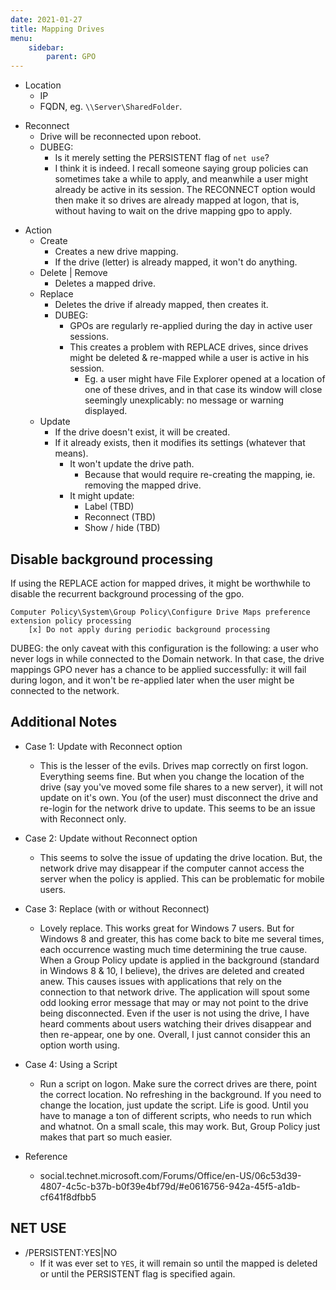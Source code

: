 ```yaml
---
date: 2021-01-27
title: Mapping Drives
menu:
    sidebar:
        parent: GPO
---
```

- Location
	+ IP
	+ FQDN, eg. `\\Server\SharedFolder`.
+ Reconnect
	+ Drive will be reconnected upon reboot.
	+ DUBEG:
		- Is it merely setting the PERSISTENT flag of `net use`?
		- I think it is indeed. I recall someone saying group policies can sometimes take a while to apply, and meanwhile a user might already be active in its session. The RECONNECT option would then make it so drives are already mapped at logon, that is, without having to wait on the drive mapping gpo to apply.

- Action
	+ Create
		- Creates a new drive mapping.
		- If the drive (letter) is already mapped, it won't do anything.
	+ Delete | Remove
		- Deletes a mapped drive.
	+ Replace
		- Deletes the drive if already mapped, then creates it.
		- DUBEG: 
			+ GPOs are regularly re-applied during the day in active user sessions.
		  	+ This creates a problem with REPLACE drives, since drives might be deleted & re-mapped while a user is active in his session.
		  		-  Eg. a user might have File Explorer opened at a location of one of these drives, and in that case its window will close seemingly unexplicably: no message or warning displayed.
	+ Update
		- If the drive doesn't exist, it will be created.
		- If it already exists, then it modifies its settings (whatever that means).
			- It won't update the drive path.
				+ Because that would require re-creating the mapping, ie. removing the mapped drive.
			- It might update:
				+ Label (TBD)
				+ Reconnect (TBD)
				+ Show / hide (TBD)


## Disable background processing
If using the REPLACE action for mapped drives, it might be worthwhile to disable the recurrent background processing of the gpo.
```
Computer Policy\System\Group Policy\Configure Drive Maps preference extension policy processing
	[x] Do not apply during periodic background processing
```

DUBEG: the only caveat with this configuration is the following: a user who never logs in while connected to the Domain network. In that case, the drive mappings GPO never has a chance to be applied successfully: it will fail during logon, and it won't be re-applied later when the user might be connected to the network.




## Additional Notes
- Case 1: Update with Reconnect option
	+ This is the lesser of the evils. Drives map correctly on first logon. Everything seems fine. But when you change the location of the drive (say you've moved some file shares to a new server), it will not update on it's own. You (of the user) must disconnect the drive and re-login for the network drive to update. This seems to be an issue with Reconnect only.

- Case 2: Update without Reconnect option
	+ This seems to solve the issue of updating the drive location. But, the network drive may disappear if the computer cannot access the server when the policy is applied. This can be problematic for mobile users.

- Case 3: Replace (with or without Reconnect)
	+ Lovely replace. This works great for Windows 7 users. But for Windows 8 and greater, this has come back to bite me several times, each occurrence wasting much time determining the true cause. When a Group Policy update is applied in the background (standard in Windows 8 & 10, I believe), the drives are deleted and created anew. This causes issues with applications that rely on the connection to that network drive. The application will spout some odd looking error message that may or may not point to the drive being disconnected. Even if the user is not using the drive, I have heard comments about users watching their drives disappear and then re-appear, one by one. Overall, I just cannot consider this an option worth using.

- Case 4: Using a Script
	+ Run a script on logon. Make sure the correct drives are there, point the correct location. No refreshing in the background. If you need to change the location, just update the script. Life is good. Until you have to manage a ton of different scripts, who needs to run which and whatnot. On a small scale, this may work. But, Group Policy just makes that part so much easier.


- Reference
	+ social.technet.microsoft.com/Forums/Office/en-US/06c53d39-4807-4c5c-b37b-b0f39e4bf79d/#e0616756-942a-45f5-a1db-cf641f8dfbb5



## NET USE
- /PERSISTENT:YES|NO
	+ If it was ever set to `YES`, it will remain so until the mapped is deleted or until the PERSISTENT flag is specified again.